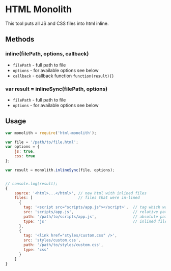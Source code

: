 # HTML Monolith

This tool puts all JS and CSS files into html inline.

## Methods

### inline(filePath, options, callback)

* `filePath` - full path to file
* `options` - for available options see below
* `callback` - callback function `function(result){}`

### var result = inlineSync(filePath, options)
* `filePath` - full path to file
* `options` - for available options see below

## Usage

``` js
var monolith = require('html-monolith');

var file = '/path/to/file.html';
var options = {
    js: true,
    css: true
};

var result = monolith.inlineSync(file, options);


// console.log(result);
{
    source: '<html>...</html>', // new html with inlined files
    files: [                    // files that were in-lined
      {
        tag: '<script src="scripts/app.js"></script>',  // tag which was replaced with inline content
        src: 'scripts/app.js',                          // relative path to inlined file
        path: '/path/to/scripts/app.js',                // absolute path to inlined file
        type: 'js'                                      // inlined file's type
      },
      {
        tag: '<link href="styles/custom.css" />',
        src: 'styles/custom.css',
        path: '/path/to/styles/custom.css',
        type: 'css'
      }
    ]
}


```
